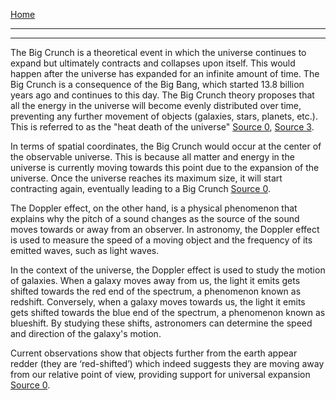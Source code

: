 [Home](/readme.md) 

---   

---  

The Big Crunch is a theoretical event in which the universe continues to expand but ultimately contracts and collapses upon itself. This would happen after the universe has expanded for an infinite amount of time. The Big Crunch is a consequence of the Big Bang, which started 13.8 billion years ago and continues to this day. The Big Crunch theory proposes that all the energy in the universe will become evenly distributed over time, preventing any further movement of objects (galaxies, stars, planets, etc.). This is referred to as the "heat death of the universe" [Source 0](https://icjs.us/theoretical-astrophysics-research-on-how-the-big-crunch-builds-to-the-big-bounce-theory/), [Source 3](https://science.howstuffworks.com/dictionary/astronomy-terms/big-crunch.htm).

In terms of spatial coordinates, the Big Crunch would occur at the center of the observable universe. This is because all matter and energy in the universe is currently moving towards this point due to the expansion of the universe. Once the universe reaches its maximum size, it will start contracting again, eventually leading to a Big Crunch [Source 0](https://icjs.us/theoretical-astrophysics-research-on-how-the-big-crunch-builds-to-the-big-bounce-theory/).

The Doppler effect, on the other hand, is a physical phenomenon that explains why the pitch of a sound changes as the source of the sound moves towards or away from an observer. In astronomy, the Doppler effect is used to measure the speed of a moving object and the frequency of its emitted waves, such as light waves.

In the context of the universe, the Doppler effect is used to study the motion of galaxies. When a galaxy moves away from us, the light it emits gets shifted towards the red end of the spectrum, a phenomenon known as redshift. Conversely, when a galaxy moves towards us, the light it emits gets shifted towards the blue end of the spectrum, a phenomenon known as blueshift. By studying these shifts, astronomers can determine the speed and direction of the galaxy's motion.

Current observations show that objects further from the earth appear redder (they are ‘red-shifted’) which indeed suggests they are moving away from our relative point of view, providing support for universal expansion [Source 0](https://icjs.us/theoretical-astrophysics-research-on-how-the-big-crunch-builds-to-the-big-bounce-theory/).

